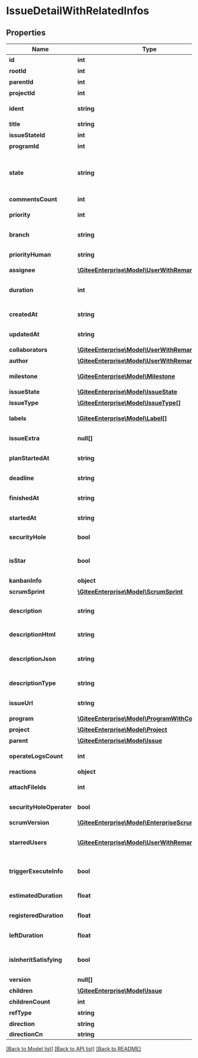 # IssueDetailWithRelatedInfos

## Properties

Name | Type | Description | Notes
------------ | ------------- | ------------- | -------------
**id** | **int** | 任务 ID | [optional] 
**rootId** | **int** | 根结点 ID | [optional] 
**parentId** | **int** | 父任务 ID | [optional] 
**projectId** | **int** | 关联项目 ID | [optional] 
**ident** | **string** | 任务全局唯一标识符 | [optional] 
**title** | **string** | 任务标题 | [optional] 
**issueStateId** | **int** | 任务状态id | [optional] 
**programId** | **int** | 项目id | [optional] 
**state** | **string** | 任务状态标识符: open, progressing, closed, rejected | [optional] 
**commentsCount** | **int** | 评论数量 | [optional] 
**priority** | **int** | 优先级标识符 | [optional] 
**branch** | **string** | 关联的分支名 | [optional] 
**priorityHuman** | **string** | 优先级中文名称 | [optional] 
**assignee** | [**\GiteeEnterprise\Model\UserWithRemark**](UserWithRemark.md) | 任务负责人 | [optional] 
**duration** | **int** | 预计工时。（单位：分钟） | [optional] 
**createdAt** | **string** | 任务创建时间 | [optional] 
**updatedAt** | **string** | 任务更新时间 | [optional] 
**collaborators** | [**\GiteeEnterprise\Model\UserWithRemark[]**](UserWithRemark.md) | 任务协作者 | [optional] 
**author** | [**\GiteeEnterprise\Model\UserWithRemark**](UserWithRemark.md) | 任务创建者 | [optional] 
**milestone** | [**\GiteeEnterprise\Model\Milestone**](Milestone.md) | 关联的里程碑 | [optional] 
**issueState** | [**\GiteeEnterprise\Model\IssueState**](IssueState.md) | 任务状态 | [optional] 
**issueType** | [**\GiteeEnterprise\Model\IssueType[]**](IssueType.md) | 任务类型 | [optional] 
**labels** | [**\GiteeEnterprise\Model\Label[]**](Label.md) | 任务关联的标签 | [optional] 
**issueExtra** | **null[]** | 任务自定义字段值 | [optional] 
**planStartedAt** | **string** | 计划开始时间 | [optional] 
**deadline** | **string** | 计划完成时间 | [optional] 
**finishedAt** | **string** | 实际完成时间 | [optional] 
**startedAt** | **string** | 实际开始时间 | [optional] 
**securityHole** | **bool** | 是否是私有Issue | [optional] 
**isStar** | **bool** | 当前用户是否收藏过此任务 | [optional] 
**kanbanInfo** | **object** | 所属看板 | [optional] 
**scrumSprint** | [**\GiteeEnterprise\Model\ScrumSprint**](ScrumSprint.md) | 关联迭代 | [optional] 
**description** | **string** | 任务内容(markdown 格式) | [optional] 
**descriptionHtml** | **string** | 任务内容(html 格式) | [optional] 
**descriptionJson** | **string** | 工作项 JSON 格式内容 | [optional] 
**descriptionType** | **string** | 工作项描述文本类型 | [optional] 
**issueUrl** | **string** | PC的任务详情链接 | [optional] 
**program** | [**\GiteeEnterprise\Model\ProgramWithComponents**](ProgramWithComponents.md) | 关联的项目 | [optional] 
**project** | [**\GiteeEnterprise\Model\Project**](Project.md) | 关联的仓库 | [optional] 
**parent** | [**\GiteeEnterprise\Model\Issue**](Issue.md) | 父级任务 | [optional] 
**operateLogsCount** | **int** | 操作日志的数量 | [optional] 
**reactions** | **object** | 表态 | [optional] 
**attachFileIds** | **int** | issue附件id列表 | [optional] 
**securityHoleOperater** | **bool** | 私有issue操作者 | [optional] 
**scrumVersion** | [**\GiteeEnterprise\Model\EnterpriseScrumVersion**](EnterpriseScrumVersion.md) | 关联版本 | [optional] 
**starredUsers** | [**\GiteeEnterprise\Model\UserWithRemark[]**](UserWithRemark.md) | 收藏了该任务的用户列表 | [optional] 
**triggerExecuteInfo** | **bool** | 是否有异步执行的触发器 | [optional] 
**estimatedDuration** | **float** | 预估工时(单位小时) | [optional] 
**registeredDuration** | **float** | 登记工时(单位小时) | [optional] 
**leftDuration** | **float** | 剩余工时(单位小时) | [optional] 
**isInheritSatisfying** | **bool** | 子工作项是否符合层级关系 | [optional] 
**version** | **null[]** | 版本号集合 | [optional] 
**children** | [**\GiteeEnterprise\Model\Issue**](Issue.md) | 子任务 | [optional] 
**childrenCount** | **int** | 子任务数量 | [optional] 
**refType** | **string** | 关联关系 | [optional] 
**direction** | **string** | 关联顺序 | [optional] 
**directionCn** | **string** |  | [optional] 

[[Back to Model list]](../../README.md#documentation-for-models) [[Back to API list]](../../README.md#documentation-for-api-endpoints) [[Back to README]](../../README.md)



